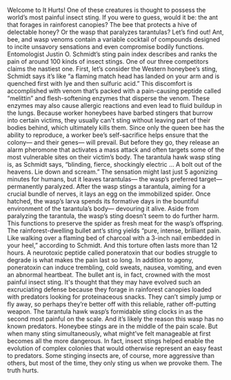 Welcome to It Hurts! One of these creatures is thought  to possess the world’s most painful insect sting. If you were to guess, would it be: the ant that forages  in rainforest canopies? The bee that protects a hive of delectable honey? Or the wasp that paralyzes tarantulas? Let’s find out! Ant, bee, and wasp venoms contain  a variable cocktail of compounds designed to incite unsavory sensations  and even compromise bodily functions. Entomologist Justin O. Schmidt’s  sting pain index describes and ranks the pain  of around 100 kinds of insect stings. One of our three competitors claims the nastiest one. First, let’s consider  the Western honeybee’s sting, Schmidt says it’s like “a flaming  match head has landed on your arm and is quenched first with lye  and then sulfuric acid.” This discomfort is accomplished with venom that’s packed with a pain-causing  peptide called “melittin” and flesh-softening enzymes that disperse the venom. These enzymes may also cause  allergic reactions and even lead to fluid buildup  in the lungs. Because worker honeybees have barbed  stingers that burrow into certain victims, they usually can't sting without leaving part of their bodies behind, which ultimately kills them. Since only the queen bee has  the ability to reproduce, a worker bee’s self-sacrifice helps  ensure that the colony— and their genes— will prevail. But before they go, they release an alarm pheromone that activates a mass attack and often targets some of the most  vulnerable sites on their victim’s body. The tarantula hawk wasp sting is,  as Schmidt says, “blinding, fierce, shockingly electric ... A bolt out of the heavens. Lie down and scream.” The sensation might last just 5 agonizing minutes for humans, but it leaves tarantulas— the wasp’s preferred target— permanently paralyzed. After the wasp stings a tarantula,  aiming for a crucial bundle of nerves, it lays an egg on the immobilized spider. Once hatched, the wasp’s larva spends its formative days in the bountiful environment  of the tarantula’s body— devouring it alive. Aside from paralyzing the tarantula, the wasp’s sting doesn’t seem to do further harm. This functions to preserve the spider  as fresh meat for the wasp’s offspring. The rainforest-dwelling bullet ant’s sting yields “pure, intense, brilliant pain. Like walking over a flaming bed  of charcoal with a 3-inch nail embedded  in your heel,” according to Schmidt. And this torture often lasts more than 12 hours. A neurotoxic peptide called poneratoxin that our bodies struggle to degrade  is what makes the pain last so long. In addition to agony, poneratoxin can  induce trembling, cold sweats, nausea, vomiting,  and even an abnormal heartbeat. The bullet ant is, in fact, crowned  with the most painful insect sting. It's thought that they may have evolved such an excruciating defense because they forage in rainforest canopies loaded with predators looking for proteinaceous snacks. They can’t simply jump or fly away, so perhaps they’re better off with this reliable, rather off-putting weapon. The tarantula hawk wasp’s formidable sting clocks in as the second most painful  on the scale. And it’s likely the reason this wasp  has no known predators. Honeybee stings are in the middle  of the pain scale. But when many sting simultaneously, what might’ve felt manageable at first becomes all the more dangerous. In fact, insect stings helped enable the evolution of complex colonies that would otherwise represent an easy feast to predators. Some stinging insects are, of course, more aggressive than others, but most of the time, they only sting us  when we provoke them. The truth hurts. 